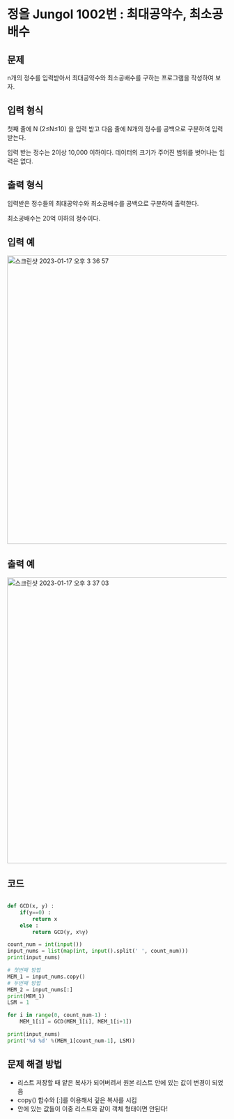 # 정올 Jungol 1002번 : 최대공약수, 최소공배수

## 문제

n개의 정수를 입력받아서 최대공약수와 최소공배수를 구하는 프로그램을 작성하여 보자.

## 입력 형식

첫째 줄에 N (2≤N≤10) 을 입력 받고 다음 줄에 N개의 정수를 공백으로 구분하여 입력 받는다.

입력 받는 정수는 2이상 10,000 이하이다. 데이터의 크기가 주어진 범위를 벗어나는 입력은 없다.

## 출력 형식

입력받은 정수들의 최대공약수와 최소공배수를 공백으로 구분하여 출력한다.

최소공배수는 20억 이하의 정수이다.

## 입력 예

<img width="661" alt="스크린샷 2023-01-17 오후 3 36 57" src="https://user-images.githubusercontent.com/121705772/212826965-3c1582d1-23a4-4746-80b5-0fad5729a379.png">

## 출력 예

<img width="655" alt="스크린샷 2023-01-17 오후 3 37 03" src="https://user-images.githubusercontent.com/121705772/212827038-3033f0d7-bc52-424c-87dd-83b5238c64e3.png">

## 코드

``` Python

def GCD(x, y) :
    if(y==0) : 
        return x
    else : 
        return GCD(y, x%y)

count_num = int(input())
input_nums = list(map(int, input().split(' ', count_num)))
print(input_nums)

# 첫번째 방법
MEM_1 = input_nums.copy()
# 두번째 방법
MEM_2 = input_nums[:]
print(MEM_1)
LSM = 1

for i in range(0, count_num-1) :
    MEM_1[i] = GCD(MEM_1[i], MEM_1[i+1])

print(input_nums)
print('%d %d' %(MEM_1[count_num-1], LSM))

```

## 문제 해결 방법

* 리스트 저장할 때 얕은 복사가 되어버려서 원본 리스트 안에 있는 값이 변경이 되었음
* copy() 함수와 [:]를 이용해서 깊은 복사를 시킴
* 안에 있는 값들이 이중 리스트와 같이 객체 형태이면 안된다!

